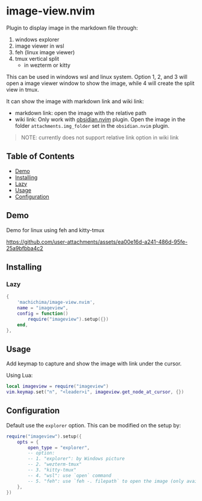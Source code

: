 # image-view.nvim

Plugin to display image in the markdown file through:

1. windows explorer
2. image viewer in wsl
3. feh (linux image viewer)
4. tmux vertical split
    - in wezterm or kitty

This can be used in windows wsl and linux system. Option 1, 2, and 3 will open a image viewer window to show the image, while 4 will create the split view in tmux.

It can show the image with markdown link and wiki link: 
- markdown link: open the image with the relative path
- wiki link: Only work with [obsidian.nvim](https://github.com/epwalsh/obsidian.nvim) plugin. Open the image in the folder `attachments.img_folder` set in the `obsidian.nvim` plugin.

> NOTE: currently does not support relative link option in wiki link


## Table of Contents

- [Demo](#demo)
- [Installing](#installing)
- [Lazy](#lazy)
- [Usage](#usage)
- [Configuration](#configuration)


## Demo

Demo for linux using feh and kitty-tmux

https://github.com/user-attachments/assets/ea00e16d-a241-486d-95fe-25a9bfbba4c2


## Installing

### Lazy

```lua
{
    'machichima/image-view.nvim',
    name = "imageview",
    config = function()
        require("imageview").setup({})
    end,
},
```

## Usage

Add keymap to capture and show the image with link under the cursor.

Using Lua:

```lua
local imageview = require("imageview")
vim.keymap.set("n", "<leader>i", imageview.get_node_at_cursor, {})
```


## Configuration

Default use the `explorer` option. This can be modified on the setup by:

```lua
require("imageview").setup({
    opts = {
        open_type = "explorer",
        -- option:
        -- 1. "explorer": by Windows picture
        -- 2. "wezterm-tmux"
        -- 3. "kitty-tmux"
        -- 4. "wsl": use `open` command
        -- 5. "feh": use `feh -. filepath` to open the image (only available on linux)
    },
})
```
